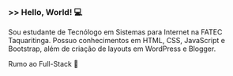 ### >> Hello, World! :computer:

Sou estudante de Tecnólogo em Sistemas para Internet na FATEC Taquaritinga.
Possuo conhecimentos em HTML, CSS, JavaScript e Bootstrap, além de criação de layouts em WordPress e Blogger.

Rumo ao Full-Stack :dart:

<!--
**cristianebeel/cristianebeel** is a ✨ _special_ ✨ repository because its `README.md` (this file) appears on your GitHub profile.
-->
